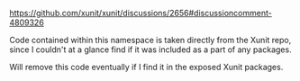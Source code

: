 https://github.com/xunit/xunit/discussions/2656#discussioncomment-4809326

Code contained within this namespace is taken directly from the Xunit repo, 
since I couldn't at a glance find if it was included as a part of any packages.

Will remove this code eventually if I find it in the exposed Xunit packages.